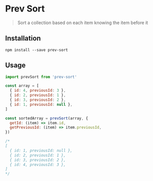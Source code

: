 # Prev Sort

> Sort a collection based on each item knowing the item before it

## Installation

```shell
npm install --save prev-sort
```

## Usage

```javascript
import prevSort from 'prev-sort'

const array = [
  { id: 4, previousId: 3 },
  { id: 2, previousId: 1 },
  { id: 3, previousId: 2 },
  { id: 1, previousId: null },
]

const sortedArray = prevSort(array, {
  getId: (item) => item.id,
  getPreviousId: (item) => item.previousId,
})

/*
[
  { id: 1, previousId: null },
  { id: 2, previousId: 1 },
  { id: 3, previousId: 2 },
  { id: 4, previousId: 3 },
]
*/
```
